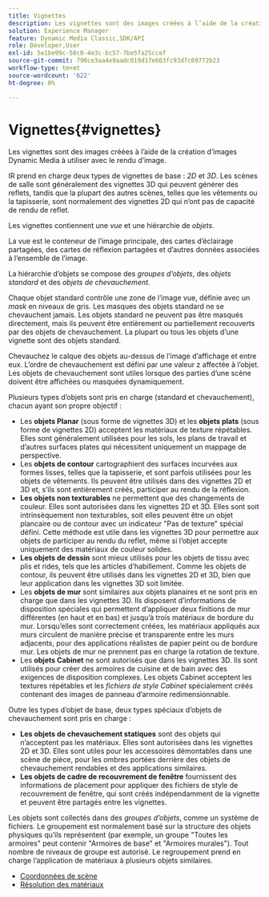 ```yaml
---
title: Vignettes
description: Les vignettes sont des images créées à l’aide de la création d’images Dynamic Media à utiliser avec le rendu d’image.
solution: Experience Manager
feature: Dynamic Media Classic,SDK/API
role: Developer,User
exl-id: 5e1be99c-58c0-4e3c-bc57-7be5fa25ccef
source-git-commit: 790ce3aa4e9aadc019d17e663fc93d7c69772b23
workflow-type: tm+mt
source-wordcount: '622'
ht-degree: 0%

---
```


# Vignettes{#vignettes}

Les vignettes sont des images créées à l’aide de la création d’images Dynamic Media à utiliser avec le rendu d’image.

IR prend en charge deux types de vignettes de base : *2D* et *3D*. Les scènes de salle sont généralement des vignettes 3D qui peuvent générer des reflets, tandis que la plupart des autres scènes, telles que les vêtements ou la tapisserie, sont normalement des vignettes 2D qui n’ont pas de capacité de rendu de reflet.

Les vignettes contiennent une *vue* et une hiérarchie de *objets*.

La vue est le conteneur de l’image principale, des cartes d’éclairage partagées, des cartes de réflexion partagées et d’autres données associées à l’ensemble de l’image.

La hiérarchie d’objets se compose des *groupes d’objets*, des *objets standard* et des *objets de chevauchement*.

Chaque objet standard contrôle une zone de l’image vue, définie avec un *mask* en niveaux de gris. Les masques des objets standard ne se chevauchent jamais. Les objets standard ne peuvent pas être masqués directement, mais ils peuvent être entièrement ou partiellement recouverts par des objets de chevauchement. La plupart ou tous les objets d’une vignette sont des objets standard.

Chevauchez le calque des objets au-dessus de l’image d’affichage et entre eux. L’ordre de chevauchement est défini par une valeur z affectée à l’objet. Les objets de chevauchement sont utiles lorsque des parties d’une scène doivent être affichées ou masquées dynamiquement.

Plusieurs types d’objets sont pris en charge (standard et chevauchement), chacun ayant son propre objectif :

* Les **objets Planar** (sous forme de vignettes 3D) et les **objets plats** (sous forme de vignettes 2D) acceptent les matériaux de texture répétables. Elles sont généralement utilisées pour les sols, les plans de travail et d’autres surfaces plates qui nécessitent uniquement un mappage de perspective.
* Les **objets de contour** cartographient des surfaces incurvées aux formes lisses, telles que la tapisserie, et sont parfois utilisées pour les objets de vêtements. Ils peuvent être utilisés dans des vignettes 2D et 3D et, s’ils sont entièrement créés, participer au rendu de la réflexion.
* **Les objets non texturables** ne permettent que des changements de couleur. Elles sont autorisées dans les vignettes 2D et 3D. Elles sont soit intrinsèquement non texturables, soit elles peuvent être un objet plancaire ou de contour avec un indicateur &quot;Pas de texture&quot; spécial défini. Cette méthode est utile dans les vignettes 3D pour permettre aux objets de participer au rendu du reflet, même si l’objet accepte uniquement des matériaux de couleur solides.
* **Les objets de dessin** sont mieux utilisés pour les objets de tissu avec plis et rides, tels que les articles d’habillement. Comme les objets de contour, ils peuvent être utilisés dans les vignettes 2D et 3D, bien que leur application dans les vignettes 3D soit limitée.
* Les **objets de mur** sont similaires aux objets planaires et ne sont pris en charge que dans les vignettes 3D. Ils disposent d’informations de disposition spéciales qui permettent d’appliquer deux finitions de mur différentes (en haut et en bas) et jusqu’à trois matériaux de bordure du mur. Lorsqu’elles sont correctement créées, les matériaux appliqués aux murs circulent de manière précise et transparente entre les murs adjacents, pour des applications réalistes de papier peint ou de bordure mur. Les objets de mur ne prennent pas en charge la rotation de texture.
* Les **objets Cabinet** ne sont autorisés que dans les vignettes 3D. Ils sont utilisés pour créer des armoires de cuisine et de bain avec des exigences de disposition complexes. Les objets Cabinet acceptent les textures répétables et les *fichiers de style Cabinet* spécialement créés contenant des images de panneau d’armoire redimensionnable.

Outre les types d’objet de base, deux types spéciaux d’objets de chevauchement sont pris en charge :

* **Les objets de chevauchement statiques** sont des objets qui n’acceptent pas les matériaux. Elles sont autorisées dans les vignettes 2D et 3D. Elles sont utiles pour les accessoires démontables dans une scène de pièce, pour les ombres portées derrière des objets de chevauchement rendables et des applications similaires.
* **Les objets de cadre de recouvrement de fenêtre** fournissent des informations de placement pour appliquer des fichiers de style de recouvrement de fenêtre, qui sont créés indépendamment de la vignette et peuvent être partagés entre les vignettes.

Les objets sont collectés dans des *groupes d’objets*, comme un système de fichiers. Le groupement est normalement basé sur la structure des objets physiques qu’ils représentent (par exemple, un groupe &quot;Toutes les armoires&quot; peut contenir &quot;Armoires de base&quot; et &quot;Armoires murales&quot;). Tout nombre de niveaux de groupe est autorisé. Le regroupement prend en charge l’application de matériaux à plusieurs objets similaires.

* [Coordonnées de scène](c-ir-scene-coordinates.md)
* [Résolution des matériaux](c-ir-material-resolution.md)
